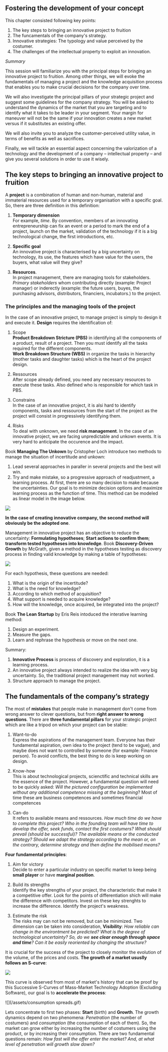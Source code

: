 ## **Fostering the development of your concept**

This chapter consisted following key points:

1. The key steps to bringing an innovative project to fruition
2. The funcamentals of the company's strategy.
3. Innovative strategies: The typology and value perceived by the costumer.
4. The challenges of the intellectual property to exploit an innovation.

_Summary_

This session will familiarize you with the principal steps for bringing an innovative project to fruition. Among other things, we will evoke the fundamentals of managing a project and the knowledge acquisition process that enables you to make crucial decisions for the company over time.

We will also investigate the principal pillars of your strategic project and suggest some guidelines for the company strategy. You will be asked to understand the dynamics of the market that you are targeting and to identify what it takes to be leader in your segment. Your margin for maneuver will not be the same if your innovation creates a new market versus if it substitutes an existing offer.

We will also invite you to analyze the customer-perceived utility value, in terms of benefits as well as sacrifices.

Finally, we will tackle an essential aspect concerning the valorization of a technology and the development of a company – intellectual property – and give you several solutions in order to use it wisely.

## The key steps to bringing an innovative project to fruition

A **project** is a combination of human and non-human, material and immaterial resources used for a temporary organisation with a specific goal. So, there are three definition in this definition:

1. **Temporary dimension**  
   For example, _time_. By convention, members of an innovating entrepreneurship can fix an event or a period to mark the end of a project, launch on the market, validation of the technology if it is a big technological change, the first introductions, etc.

2. **Specific goal**  
   An innovative project is characterised by a big uncertainty on technology, its use, the features which have value for the users, the buyers, what value will they give?

3. **Resources**.  
   In project management, there are managing tools for stakeholders. _Primary stakeholders_ whom contributing directly \(example: Project manager\) or inderectly \(example: the future users, buyes, the purchasing advisors, distributors, financiers, incubators.\) to the project.

### The principles and the managing tools of the project

In the case of an innovative project, to manage project is simply to design it and execute it. **Design** requires the identification of:

1. Scope  
   **Product Breakdown Stricture \(PBS\)** in identifying all the components of a product, result of a project. Then you must identify all the tasks required for the different components.  
   **Work Breakdown Structure \(WBS\)** in organize the tasks in hierarchy \(mother tasks and daughter tasks\) which is the heart of the project design.

2. Ressources  
   After scope already defined, you need any necessary resources to execute these tasks. Also defined who is responsible for which task in PBS.

3. Constrains  
   In the case of an innovative project, it is alsi hard to identify components, tasks and ressources from the start of the project as the project will consist in progressively identifying them.

4. Risks  
   To deal with unknown, we need **risk management**. In the case of an innovative project, we are facing unpredictable and unkown events. It is very hard to anticipate the occurence and the impact.

Book **Managing The Unkown** by Cristopher Loch introduce two methods to manage the situation of incertitude and unkown:

1. Lead several approaches in paraller in several projects and the best will win.
2. Try and make mistake, so a progressive approach of readjustment, a learning process. At first, there are so many decision to make because the uncertainties. Our goal is to minimize decision options and maximize learning process as the function of time. This method can be modeled as linear model in the image below.

![](/assets/learning-curve.png)

**In the case of creating innovative company, the second method will obviously be the adopted one**.

Management in innovative project has an objective to reduce the uncertainty: **Formulating hypotheses**; **Start actions to confirm them**; **transform tested hypotheses into knowledge**. Book **Discovery-Driven Growth** by McGrath, given a method in the hypotheses testing as discovery process in finding valid knowledge by making a table of hypotheses:

![](/assets/hypothesis-testing.png)

For each hypothesis, these questions are needed:

1. What is the origin of the incertitude?
2. What is the need for knowledge?
3. According to which method of acquisition?
4. What support is needed to acquire knowledge?
5. How will the knowledge, once acquired, be integrated into the project?

Book **The Lean Startup** by Eris Reis intoduced the interative learning method:

1. Design an experiment.
2. Measure the gaps.
3. Learn and rephrase the hypothesis or move on the next one.

Summary:

1. **Innovative Process** is process of discovery and exploration, it is a learning process.
2. An innovative project always intended to realize the idea with very big uncertainty. So, the traditional project management may not worked.
3. Structure approach to manage the project.

## The fundamentals of the company’s strategy

The most of **mistakes** that people make in management don't come from wrong answer to clever questions, but from **right answer to wrong questions**. There are **three fundamental pillars** for your strategic project which are like a tripod on which your project can be stable:

1. Want-to-do  
   Express the aspirations of the management team. Everyone has their fundamental aspiration, own idea to the project \(tend to be vague\), and maybe does not want to controlled by someone \(for example: Finance person\).  To avoid conflicts, the best thing to do is keep working on design.

2. Know-how  
   This is about technological projects, scienctific and technical skills are the essence of the project. However, a fundamental question will need to be quickly asked: _Will the pictured configuration be implemented without any additional competence missing at the beginning_? Most of time these are business competences and sometimes financial competences

3. Can-do  
   It refers to available means and ressources. _How much time do we have to complete this project? Who in the founding team will have time to develop the offer, seek funds, contact the first costumers? What should prevail \(should be successful\)? The available means or the conducted strategy? Should we adapt the strategy according to the mean or, on the contrary, determine strategy and then define the mobilised means?_

**Four fundamental principles**:

1. Aim for victory  
   Decide to enter a particular industry on specific market to keep being **small player** or have **marginal position**.

2. Build its strengths  
   Identify the key strengths of your project, the characteristic that make it a competitive offer. Look for the points of differentiation shich will make the difference with competitors. Invest on these key strenghts to increase the difference. Identify the project's weakness.

3. Estimate the risk  
   The risks may can not be removed, but can be minimized. Two dimension can be taken into consideration, **Visibility**: _How reliable can change in the environtment be predicted? What is the degree of technological uncertainty? So, do we **see clear enough through space and time**? Can it be easily reoriented by changing the structure?_

It is crucial for the success of the project to closely monitor the evolution of the volume, of the prices and costs. **The growth of a market ususlly follows an S-curve**:

![](/assets/image113.png)

This curve is observed from most of market's history that can be proof by this Successive S-Curves of Mass-Market Technology Adoption \(Excluding Software\), our goal is to **accelerate the process**:

![](/assets/consumption spreads.gif)

Lets concentrate to first two phases: **Start** \(birth\) and **Growth**. The growth dynamics depend on two phenomena: _Penetration_ \(the number of costumers\) and _consumption_ \(the consumption of each of them\). So, the market can grow either by increasing the number of costumers using the product, or by increasing their consumption. There are two fundamental questions remain: _How fast will the offer enter the market? And, at what level of penetration will growth slow down?_

